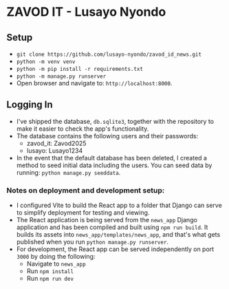# ZAVOD IT - Lusayo Nyondo

## Setup
- `git clone https://github.com/lusayo-nyondo/zavod_id_news.git`
- `python -m venv venv`
- `python -m pip install -r requirements.txt`
- `python -m manage.py runserver`
- Open browser and navigate to: `http://localhost:8000`.

## Logging In
- I've shipped the database, `db.sqlite3`, together with the repository to make it easier to check the app's functionality.
- The database contains the following users and their passwords:
    - zavod_it: Zavod2025
    - lusayo: Lusayo1234
- In the event that the default database has been deleted, I created a method to seed initial data including the users. You can seed data by running: `python manage.py seeddata`.

### Notes on deployment and development setup:

- I configured Vite to build the React app to a folder that Django can serve to simplify deployment for testing and viewing.
- The React application is being served from the `news_app` Django application and has been compiled and built using `npm run build`. It builds its assets into `news_app/templates/news_app`, and that's what gets published when you run `python manage.py runserver`.
- For development, the React app can be served independently on port `3000` by doing the following:
    - Navigate to `news_app`
    - Run `npm install`
    - Run `npm run dev`
